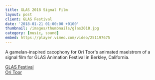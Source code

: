 ```yaml
---
title: GLAS 2018 Signal Film
layout: post
client: GLAS Festival
date: '2018-01-21 01:00:00 +0100'
thumbnail: /images/thumbnails/glas2018.jpg
category: [music, sound]
embed: https://player.vimeo.com/video/251197675
---
```


A gamelan-inspired cacophony for Ori Toor's animated maelstrom of a signal film for GLAS Animation Festival in Berkley, California.

[GLAS Festival](http://www.glasanimation.com/about-us/)  
[Ori Toor](https://vimeo.com/petermillard/)

